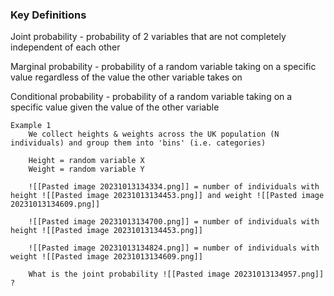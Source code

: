 
### Key Definitions

Joint probability - probability of 2 variables that are not completely independent of each other

Marginal probability - probability of a random variable taking on a specific value regardless of the value the other variable takes on

Conditional probability - probability of a random variable taking on a specific value given the value of the other variable

	Example 1
		We collect heights & weights across the UK population (N individuals) and group them into 'bins' (i.e. categories)
		
		Height = random variable X
		Weight = random variable Y
		
		![[Pasted image 20231013134334.png]] = number of individuals with height ![[Pasted image 20231013134453.png]] and weight ![[Pasted image 20231013134609.png]] 
		
		![[Pasted image 20231013134700.png]] = number of individuals with height ![[Pasted image 20231013134453.png]] 
		
		![[Pasted image 20231013134824.png]] = number of individuals with weight ![[Pasted image 20231013134609.png]]
		
		What is the joint probability ![[Pasted image 20231013134957.png]] ?